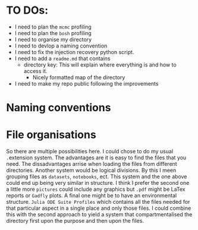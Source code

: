 # TO DOs:
 - I need to plan the `mcmc` profiling
 - I need to plan the `bosh` profiling 
 - I need to organise my directory
 - I need to devlop a naming convention 
 - I need to fix the injection recovery python script.
 - I need to add a `readme.md` that contains
     - directory key: This will explain where everything is and how to access it. 
         - Nicely formatted map of the directory 
 - I need to make my repo public following the improvements

# Naming conventions

# File organisations
So there are multiple possibilities here. I could chose to do my usual `.`extension system. The advantages are it is easy to find the files that you need. The dissadvantages arrise when loading the files from different directories. Another system would be logical divisions. By this I meen grouping files as `datasets`, `notebooks`, ect. This system and the one above could end up being very similar in structure. I think I prefer the second one a little more `pictures` could include any graphics but `.pdf` might be LaTex reports or `Gadfly` plots. A final one might be to have an environmental structure. `Julia ODE Suite Profiles` which contains all the files needed for that particular aspect in a single place and only those files. I could combine this with the second approach to yield a system that compartmentalised the directory first upon the purpose and then upon the files.  